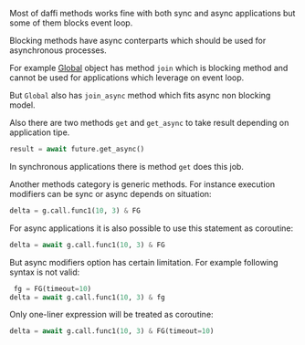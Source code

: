 Most of daffi methods works fine with both sync and async applications but some of them blocks event loop. 

Blocking methods have async conterparts which should be used for asynchronous processes.

For example [Global](code-reference/global.md) object has method `join` which is blocking method and cannot be used for applications 
which leverage on event loop. 

But `Global` also has `join_async` method which fits async non blocking model.

Also there are two methods `get` and `get_async` to take result depending on application tipe.

```python
result = await future.get_async()
```

In synchronous applications there is method `get` does this job.

Another methods category is generic methods. For instance execution modifiers can be sync or async depends on situation:
```python
delta = g.call.func1(10, 3) & FG
```

For async applications it is also possible to use this statement as coroutine:
```python
delta = await g.call.func1(10, 3) & FG
```

But async modifiers option has certain limitation. For example following syntax is not valid:
```python
 fg = FG(timeout=10)
delta = await g.call.func1(10, 3) & fg
```

Only one-liner expression will be treated as coroutine:
```python
delta = await g.call.func1(10, 3) & FG(timeout=10)
```
